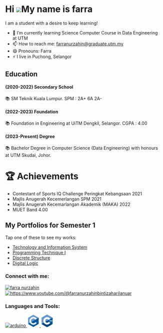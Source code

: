 
Hi ![](https://user-images.githubusercontent.com/18350557/176309783-0785949b-9127-417c-8b55-ab5a4333674e.gif)My name is farra
=============================================================================================================================
I am a student with a desire to keep learning!

- 🌱 I’m currently learning Science Computer Course in Data Engineering at UTM 
- 📫 How to reach me: farranurzahin@graduate.utm.my 
- 😄 Pronouns: Farra
- ⚡ I live in Puchong, Selangor
  
## Education
#### (2020-2022) Secondary School     
📚 SM Teknik Kuala Lumpur.
SPM : 2A+ 6A 2A-
#### (2022-2023) Foundation    
📚 Foundation in Engineering at UiTM Dengkil, Selangor.
CGPA : 4.00
#### (2023-Present) Degree
📚 Bachelor Degree in Computer Science (Data Engineering) with honours at UTM Skudai, Johor.

# 🏆 Achievements
- Contestant of Sports IQ Challenge Peringkat Kebangsaan 2021
- Majlis Anugerah Kecemerlangan SPM 2021
- Majlis Anugerah Kecemarlangan Akademik (MAKA) 2022
- MUET Band 4.00

## My Portfolios for Semester 1
Tap one of these to see my works:
- [Technology and Information System](http://github.com/frraahn/Technology-and-Information-System)
- [Programming Technique I](https://github.com/frraahn/Programming-Technique-I)
- [Discrete Structure](https://github.com/frraahn/Discrete-Structure)
- [Digital Logic](https://github.com/frraahn/Digital-Logic)
  
<h3 align="left">Connect with me:</h3>
<p align="left">
<a href="https://linkedin.com/in/farra nurzahin" target="blank"><img align="center" src="https://raw.githubusercontent.com/rahuldkjain/github-profile-readme-generator/master/src/images/icons/Social/linked-in-alt.svg" alt="farra nurzahin" height="30" width="40" /></a><a href="https://www.youtube.com/c/https://www.youtube.com/@farranurzahinbintizaharilanuar" target="blank"><img align="center" src="https://raw.githubusercontent.com/rahuldkjain/github-profile-readme-generator/master/src/images/icons/Social/youtube.svg" alt="https://www.youtube.com/@farranurzahinbintizaharilanuar" height="30" width="40" /></a>
</p>

<h3 align="left">Languages and Tools:</h3>
<p align="left"> <a href="https://www.arduino.cc/" target="_blank" rel="noreferrer"> <img src="https://cdn.worldvectorlogo.com/logos/arduino-1.svg" alt="arduino" width="40" height="40"/> </a> <a href="https://www.cprogramming.com/" target="_blank" rel="noreferrer"> <img src="https://raw.githubusercontent.com/devicons/devicon/master/icons/c/c-original.svg" alt="c" width="40" height="40"/> </a> <a href="https://www.w3schools.com/cpp/" target="_blank" rel="noreferrer"> <img src="https://raw.githubusercontent.com/devicons/devicon/master/icons/cplusplus/cplusplus-original.svg" alt="cplusplus" width="40" height="40"/> </a> </p>

